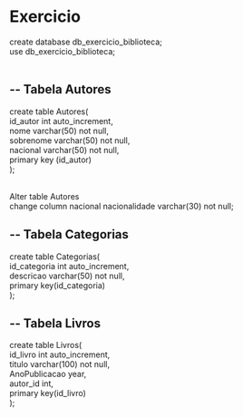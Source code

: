 # Exercicio

<p>create database db_exercicio_biblioteca;<br>
use db_exercicio_biblioteca;<br><br>

## -- Tabela Autores
create table Autores(<br>
	id_autor int auto_increment,<br>
	nome varchar(50) not null,<br>
	sobrenome varchar(50) not null,<br>
	nacional varchar(50) not null,<br>
	primary key (id_autor)<br>
);<br><br>

Alter table Autores<br>
change column nacional nacionalidade varchar(30) not null;<br>

## -- Tabela Categorias

create table Categorias(<br>
	id_categoria int auto_increment,<br>
    	descricao varchar(50) not null,<br>
    	primary key(id_categoria)<br>
);<br>

## -- Tabela Livros

create table Livros(<br>
	id_livro int auto_increment,<br>
	titulo varchar(100) not null,<br>
	AnoPublicacao year,<br>
	autor_id int,<br>
	primary key(id_livro)<br>
);<br>
</p>
